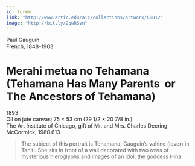 ```yaml
---
id: lorem
link: "http://www.artic.edu/aic/collections/artwork/60812"
image: "http://bit.ly/2qwRSvn"
---
```


Paul Gauguin  
French, 1848–1903

# Merahi metua no Tehamana (Tehamana Has Many Parents  or The Ancestors of Tehamana)

1893  
Oil on jute canvas; 75 × 53 cm (29 1/2 × 20 7/8 in.)  
The Art Institute of Chicago, gift of Mr. and Mrs. Charles Deering McCormick, 1980.613

> The subject of this portrait is Tehamana, Gauguin’s vahine (lover) in Tahiti. She sits in front of a wall decorated with two rows of mysterious hieroglyphs and images of an idol, the goddess Hina.